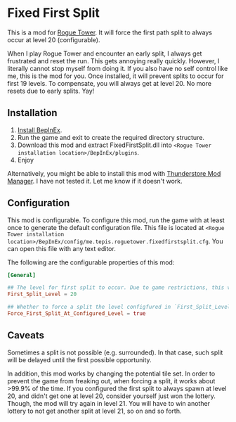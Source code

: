 # Fixed First Split
This is a mod for [Rogue Tower](https://store.steampowered.com/app/1843760/Rogue_Tower/). It will force the first path split to always occur at level 20 (configurable).

When I play Rogue Tower and encounter an early split, I always get frustrated and reset the run. This gets annoying really quickly. However, I literally cannot stop myself from doing it. If you also have no self control like me, this is the mod for you. Once installed, it will prevent splits to occur for first 19 levels. To compensate, you will always get at level 20. No more resets due to early splits. Yay!

## Installation
1. [Install BepInEx](https://rogue-tower.thunderstore.io/package/bbepis/BepInEx_Rogue_Tower/).
2. Run the game and exit to create the required directory structure.
3. Download this mod and extract FixedFirstSplit.dll into `<Rogue Tower installation location>/BepInEx/plugins`.
4. Enjoy

Alternatively, you might be able to install this mod with [Thunderstore Mod Manager](https://thunderstore.io/). I have not tested it. Let me know if it doesn't work.

## Configuration
This mod is configurable. To configure this mod, run the game with at least once to generate the default configuration file. This file is located at `<Rogue Tower installation location>/BepInEx/config/me.tepis.roguetower.fixedfirstsplit.cfg`. You can open this file with any text editor.

The following are the configurable properties of this mod:

```toml
[General]

## The level for first split to occur. Due to game restrictions, this value cannot be lower than 4.
First_Split_Level = 20

## Whether to force a split the level configfured in `First_Split_Level`. If set to false, the level configured in `First_Split_Level` will be the first level that a split may spawn.
Force_First_Split_At_Configured_Level = true
```

## Caveats
Sometimes a split is not possible (e.g. surrounded). In that case, such split will be delayed until the first possible opportunity.

In addition, this mod works by changing the potential tile set. In order to prevent the game from freaking out, when forcing a split, it works about >99.9% of the time. If you configured the first split to always spawn at level 20, and didn't get one at level 20, consider yourself just won the lottery. Though, the mod will try again in level 21. You will have to win another lottery to not get another split at level 21, so on and so forth.
